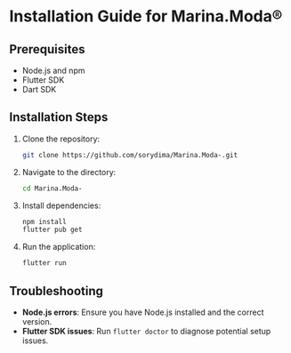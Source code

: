 
# Installation Guide for Marina.Moda®

## Prerequisites
- Node.js and npm
- Flutter SDK
- Dart SDK

## Installation Steps
1. Clone the repository:
   ```bash
   git clone https://github.com/sorydima/Marina.Moda-.git
   ```
2. Navigate to the directory:
   ```bash
   cd Marina.Moda-
   ```
3. Install dependencies:
   ```bash
   npm install
   flutter pub get
   ```
4. Run the application:
   ```bash
   flutter run
   ```

## Troubleshooting
- **Node.js errors**: Ensure you have Node.js installed and the correct version.
- **Flutter SDK issues**: Run `flutter doctor` to diagnose potential setup issues.

